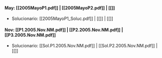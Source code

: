 #### May: [[2005MayoP1.pdf]] | [[2005MayoP2.pdf]] | [[]]
- Solucionario: [[2005MayoP1_Soluc.pdf]] | [[]] | [[]]

#### Nov: [[P1.2005.Nov.NM.pdf]] | [[P2.2005.Nov.NM.pdf]] | [[P3.2005.Nov.NM.pdf]]
- Solucionario: [[Sol.P1.2005.Nov.NM.pdf]] | [[Sol.P2.2005.Nov.NM.pdf]] | [[]]
